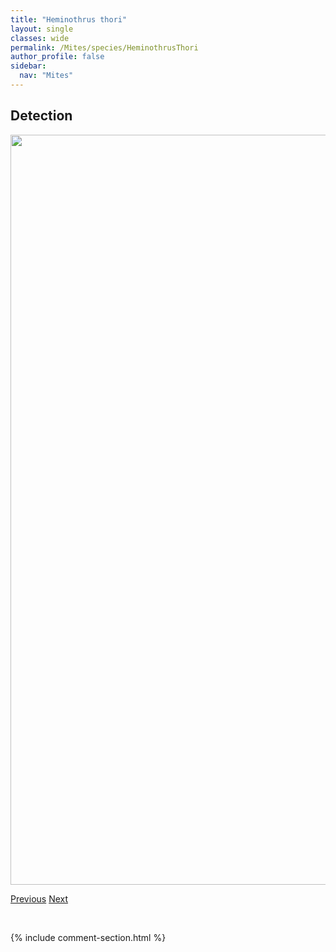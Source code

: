 ```yaml
---
title: "Heminothrus thori"
layout: single
classes: wide
permalink: /Mites/species/HeminothrusThori
author_profile: false
sidebar:
  nav: "Mites"
---
```


<h2>Detection</h2>

<a href="https://drive.google.com/uc?export=view&id=1N4dCcugPMBgd6lz4lpDgAaKbfUT6TpKz">
<img src="https://drive.google.com/uc?export=view&id=1N4dCcugPMBgd6lz4lpDgAaKbfUT6TpKz" height = "1200" width = "800">
</a>


<a href="/DevelopmentWebsite/Mites/species/HeminothrusTargionii" class="pagination--pager" title="Heminothrus targionii">Previous</a> <a href="/DevelopmentWebsite/Mites/species/HeminothrusYamasakii" class="pagination--pager" title="Heminothrus yamasakii">Next</a>

<p>&nbsp;</p>

{% include comment-section.html %}
